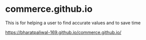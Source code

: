 # commerce.github.io
This is for helping a user to find accurate values and to save time 


https://bharatpaliwal-169.github.io/commerce.github.io/
